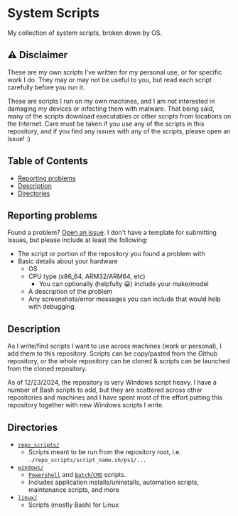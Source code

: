 # System Scripts <!-- omit in toc -->

My collection of system scripts, broken down by OS.

## ⚠️ Disclaimer <!-- omit in toc -->

These are my own scripts I've written for my personal use, or for specific work I do. They may or may not be useful to you, but read each script carefully before you run it.

These are scripts I run on my own machines, and I am not interested in damaging my devices or infecting them with malware. That being said, many of the scripts download executables or other scripts from locations on the Internet. Care must be taken if you use any of the scripts in this repository, and if you find any issues with any of the scripts, please open an issue! :)

## Table of Contents <!-- omit in toc -->

- [Reporting problems](#reporting-problems)
- [Description](#description)
- [Directories](#directories)

## Reporting problems

Found a problem? [Open an issue](https://github.com/redjax/system_scripts/issues/new). I don't have a template for submitting issues, but please include at least the following:

- The script or portion of the repository you found a problem with
- Basic details about your hardware
  - OS
  - CPU type (x86_64, ARM32/ARM64, etc)
    - You can optionally (helpfully 😀) include your make/model
  - A description of the problem
  - Any screenshots/error messages you can include that would help with debugging.

## Description

As I write/find scripts I want to use across machines (work or personal), I add them to this repository. Scripts can be copy/pasted from the Github repository, or the whole repository can be cloned & scripts can be launched from the cloned repository.

As of 12/23/2024, the repository is very Windows script heavy. I have a number of Bash scripts to add, but they are scattered across other repositories and machines and I have spent most of the effort putting this repository together with new Windows scripts I write.

## Directories

- [`repo_scripts/`](./repo_scripts)
  - Scripts meant to be run from the repository root, i.e. `./repo_scripts/script_name.sh/ps1/...`
- [`windows/`](./windows/)
  - [`Powershell`](./windows/powershell/) and [`Batch`/`CMD`](./windows/batch/) scripts.
  - Includes application installs/uninstalls, automation scripts, maintenance scripts, and more
- [`linux/`](./linux/)
  - Scripts (mostly Bash) for Linux
